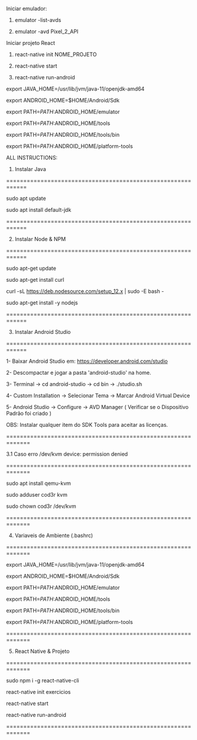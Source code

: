 Iniciar emulador:

1) emulator -list-avds

2) emulator -avd Pixel_2_API

Iniciar projeto React

1) react-native init NOME_PROJETO

2) react-native start

3) react-native run-android


export JAVA_HOME=/usr/lib/jvm/java-11/openjdk-amd64

export ANDROID_HOME=$HOME/Android/Sdk

export PATH=$PATH:$ANDROID_HOME/emulator

export PATH=$PATH:$ANDROID_HOME/tools

export PATH=$PATH:$ANDROID_HOME/tools/bin

export PATH=$PATH:$ANDROID_HOME/platform-tools



ALL INSTRUCTIONS:

1. Instalar Java

============================================================

sudo apt update

sudo apt install default-jdk

============================================================


2. Instalar Node & NPM

============================================================

sudo apt-get update

sudo apt-get install curl

curl -sL https://deb.nodesource.com/setup_12.x | sudo -E bash -

sudo apt-get install -y nodejs

============================================================


3. Instalar Android Studio

============================================================

1- Baixar Android Studio em: https://developer.android.com/studio

2- Descompactar e jogar a pasta 'android-studio' na home.

3- Terminal -> cd android-studio -> cd bin -> ./studio.sh

4- Custom Installation -> Selecionar Tema -> Marcar Android Virtual Device

5- Android Studio -> Configure -> AVD Manager ( Verificar se o Dispositivo Padrão foi criado )

OBS: Instalar qualquer item do SDK Tools para aceitar as licenças.

=============================================================

3.1 Caso erro /dev/kvm device: permission denied

=============================================================

sudo apt install qemu-kvm

sudo adduser cod3r kvm

sudo chown cod3r /dev/kvm

=============================================================


4. Variaveis de Ambiente (.bashrc)

=============================================================

export JAVA_HOME=/usr/lib/jvm/java-11/openjdk-amd64

export ANDROID_HOME=$HOME/Android/Sdk

export PATH=$PATH:$ANDROID_HOME/emulator

export PATH=$PATH:$ANDROID_HOME/tools

export PATH=$PATH:$ANDROID_HOME/tools/bin

export PATH=$PATH:$ANDROID_HOME/platform-tools

=============================================================


5. React Native & Projeto

=============================================================

sudo npm i -g react-native-cli

react-native init exercicios

react-native start

react-native run-android

=============================================================